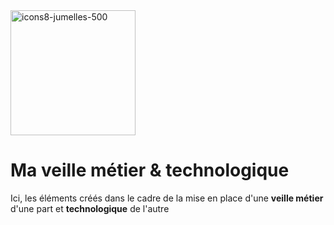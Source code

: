 <img width="200" height="200" alt="icons8-jumelles-500" src="https://github.com/user-attachments/assets/4d3fda29-dd53-4dfc-982c-73f0464601bc" />

# Ma veille métier & technologique
Ici, les éléments créés dans le cadre de la mise en place d'une **veille métier** d'une part et **technologique** de l'autre
